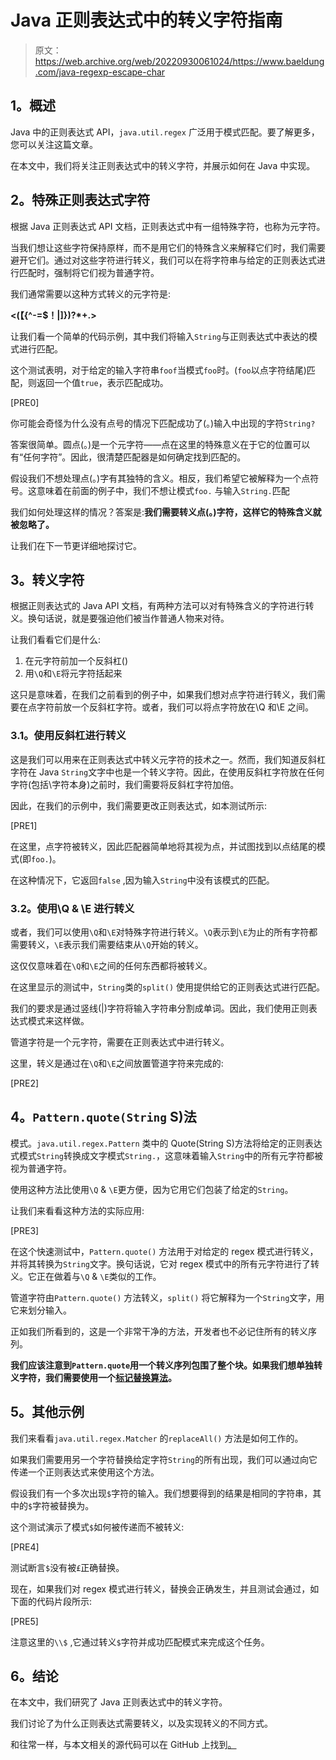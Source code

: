 # Java 正则表达式中的转义字符指南

> 原文：<https://web.archive.org/web/20220930061024/https://www.baeldung.com/java-regexp-escape-char>

## **1。概述**

Java 中的正则表达式 API，`java.util.regex` 广泛用于模式匹配。要了解更多，您可以关注这篇文章。

在本文中，我们将关注正则表达式中的转义字符，并展示如何在 Java 中实现。

## **2。特殊正则表达式字符**

根据 Java 正则表达式 API 文档，正则表达式中有一组特殊字符，也称为元字符。

当我们想让这些字符保持原样，而不是用它们的特殊含义来解释它们时，我们需要避开它们。通过对这些字符进行转义，我们可以在将字符串与给定的正则表达式进行匹配时，强制将它们视为普通字符。

我们通常需要以这种方式转义的元字符是:

**<(【{\^-=$！|]})?*+.>**

让我们看一个简单的代码示例，其中我们将输入`String`与正则表达式中表达的模式进行匹配。

这个测试表明，对于给定的输入字符串`foof`当模式`foo`时。(`foo`以点字符结尾)匹配，则返回一个值`true`，表示匹配成功。

[PRE0]

你可能会奇怪为什么没有点号的情况下匹配成功了(。)输入中出现的字符`String?`

答案很简单。圆点(。)是一个元字符——点在这里的特殊意义在于它的位置可以有“任何字符”。因此，很清楚匹配器是如何确定找到匹配的。

假设我们不想处理点(。)字有其独特的含义。相反，我们希望它被解释为一个点符号。这意味着在前面的例子中，我们不想让模式`foo.` 与输入`String.`匹配

我们如何处理这样的情况？答案是:**我们需要转义点(。)字符，这样它的特殊含义就被忽略了。**

让我们在下一节更详细地探讨它。

## **3。转义字符**

根据正则表达式的 Java API 文档，有两种方法可以对有特殊含义的字符进行转义。换句话说，就是要强迫他们被当作普通人物来对待。

让我们看看它们是什么:

1.  在元字符前加一个反斜杠(\)
2.  用`\Q`和`\E`将元字符括起来

这只是意味着，在我们之前看到的例子中，如果我们想对点字符进行转义，我们需要在点字符前放一个反斜杠字符。或者，我们可以将点字符放在\Q 和\E 之间。

### **3.1。使用反斜杠**进行转义

这是我们可以用来在正则表达式中转义元字符的技术之一。然而，我们知道反斜杠字符在 Java `String`文字中也是一个转义字符。因此，在使用反斜杠字符放在任何字符(包括\字符本身)之前时，我们需要将反斜杠字符加倍。

因此，在我们的示例中，我们需要更改正则表达式，如本测试所示:

[PRE1]

在这里，点字符被转义，因此匹配器简单地将其视为点，并试图找到以点结尾的模式(即`foo.`)。

在这种情况下，它返回`false` ,因为输入`String`中没有该模式的匹配。

### **3.2。使用\Q & \E** 进行转义

或者，我们可以使用`\Q`和`\E`对特殊字符进行转义。`\Q`表示到`\E`为止的所有字符都需要转义，`\E`表示我们需要结束从`\Q`开始的转义。

这仅仅意味着在`\Q`和`\E`之间的任何东西都将被转义。

在这里显示的测试中，`String`类的`split()` 使用提供给它的正则表达式进行匹配。

我们的要求是通过竖线(|)字符将输入字符串分割成单词。因此，我们使用正则表达式模式来这样做。

管道字符是一个元字符，需要在正则表达式中进行转义。

这里，转义是通过在`\Q`和`\E`之间放置管道字符来完成的:

[PRE2]

## **4。`Pattern.quote(String` S)法**

模式。`java.util.regex.Pattern` 类中的 Quote(String S)方法将给定的正则表达式模式`String`转换成文字模式`String.`，这意味着输入`String`中的所有元字符都被视为普通字符。

使用这种方法比使用`\Q` & `\E`更方便，因为它用它们包装了给定的`String`。

让我们来看看这种方法的实际应用:

[PRE3]

在这个快速测试中，`Pattern.quote()` 方法用于对给定的 regex 模式进行转义，并将其转换为`String`文字。换句话说，它对 regex 模式中的所有元字符进行了转义。它正在做着与`\Q` & `\E`类似的工作。

管道字符由`Pattern.quote()` 方法转义，`split()` 将它解释为一个`String`文字，用它来划分输入。

正如我们所看到的，这是一个非常干净的方法，开发者也不必记住所有的转义序列。

**我们应该注意到`Pattern.quote`用一个转义序列包围了整个块。如果我们想单独转义字符，我们需要使用一个[标记替换算法](/web/20220731170519/https://www.baeldung.com/java-regex-token-replacement)。**

## **5。其他示例**

我们来看看`java.util.regex.Matcher` 的`replaceAll()` 方法是如何工作的。

如果我们需要用另一个字符替换给定字符`String`的所有出现，我们可以通过向它传递一个正则表达式来使用这个方法。

假设我们有一个多次出现`$`字符的输入。我们想要得到的结果是相同的字符串，其中的`$`字符被替换为。

这个测试演示了模式`$`如何被传递而不被转义:

[PRE4]

测试断言`$`没有被`£`正确替换。

现在，如果我们对 regex 模式进行转义，替换会正确发生，并且测试会通过，如下面的代码片段所示:

[PRE5]

注意这里的`\\$` ,它通过转义`$`字符并成功匹配模式来完成这个任务。

## **6。结论**

在本文中，我们研究了 Java 正则表达式中的转义字符。

我们讨论了为什么正则表达式需要转义，以及实现转义的不同方式。

和往常一样，与本文相关的源代码可以在 GitHub 上找到[。](https://web.archive.org/web/20220731170519/https://github.com/eugenp/tutorials/tree/master/core-java-modules/core-java-regex)